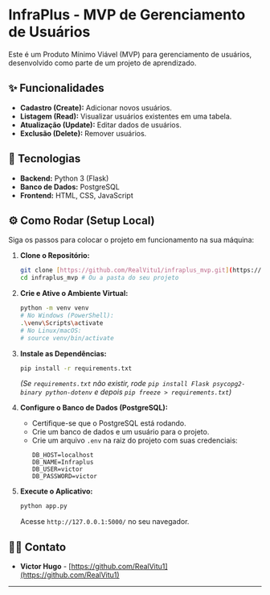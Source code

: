 # InfraPlus - MVP de Gerenciamento de Usuários

Este é um Produto Mínimo Viável (MVP) para gerenciamento de usuários, desenvolvido como parte de um projeto de aprendizado.

## ✨ Funcionalidades

* **Cadastro (Create):** Adicionar novos usuários.
* **Listagem (Read):** Visualizar usuários existentes em uma tabela.
* **Atualização (Update):** Editar dados de usuários.
* **Exclusão (Delete):** Remover usuários.

## 🚀 Tecnologias

* **Backend:** Python 3 (Flask)
* **Banco de Dados:** PostgreSQL
* **Frontend:** HTML, CSS, JavaScript

## ⚙️ Como Rodar (Setup Local)

Siga os passos para colocar o projeto em funcionamento na sua máquina:

1.  **Clone o Repositório:**
    ```bash
    git clone [https://github.com/RealVitu1/infraplus_mvp.git](https://github.com/RealVitu1/infraplus_mvp.git)
    cd infraplus_mvp # Ou a pasta do seu projeto
    ```

2.  **Crie e Ative o Ambiente Virtual:**
    ```bash
    python -m venv venv
    # No Windows (PowerShell):
    .\venv\Scripts\activate
    # No Linux/macOS:
    # source venv/bin/activate
    ```

3.  **Instale as Dependências:**
    ```bash
    pip install -r requirements.txt
    ```
    *(Se `requirements.txt` não existir, rode `pip install Flask psycopg2-binary python-dotenv` e depois `pip freeze > requirements.txt`)*

4.  **Configure o Banco de Dados (PostgreSQL):**
    * Certifique-se que o PostgreSQL está rodando.
    * Crie um banco de dados e um usuário para o projeto.
    * Crie um arquivo `.env` na raiz do projeto com suas credenciais:
        ```
        DB_HOST=localhost
        DB_NAME=Infraplus
        DB_USER=victor
        DB_PASSWORD=victor
        ```

5.  **Execute o Aplicativo:**
    ```bash
    python app.py
    ```
    Acesse `http://127.0.0.1:5000/` no seu navegador.

## 👨‍💻 Contato

* **Victor Hugo** - [https://github.com/RealVitu1](https://github.com/RealVitu1)

---
